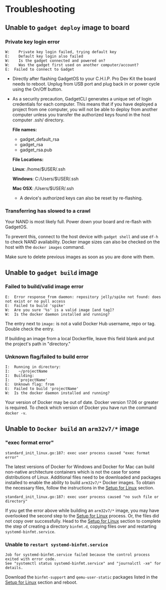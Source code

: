 # Troubleshooting

## Unable to `gadget deploy` image to board 

### Private key login error

```
W:    Private key login failed, trying default key
E:    Default key login also failed
W:    Is the gadget connected and powered on?
W:    Was the gadget first used on another computer/account?
E:  Failed to connect to Gadget
```

* Directly after flashing GadgetOS to your C.H.I.P. Pro Dev Kit the board needs to reboot. Unplug from USB port and plug back in or power cycle using the On/Off button.
* As a security precaution, GadgetCLI generates a unique set of login credentials for each computer. This means that if you have deployed a project from one computer, you will not be able to deploy from another computer unless you transfer the authorized keys found in the host computer .ssh/ directory. 

	**File names:**
	
	* gadget_default_rsa
	* gadget_rsa
	* gadget_rsa.pub
	
	**File Locations:**
	
	**Linux**: /home/$USER/.ssh
	
	**Windows**: C:/Users/$USER/.ssh 
	
	**Mac OSX**: /Users/$USER/.ssh
	
	* A device's authorized keys can also be reset by re-flashing. 
	

### Transferring has slowed to a crawl

Your NAND is most likely full. Power down your board and re-flash with GadgetOS. 

To prevent this, connect to the host device with `gadget shell` and use `df-h` to check NAND availability. Docker image sizes can also be checked on the host with the `docker images` command.

Make sure to delete previous images as soon as you are done with them.

## Unable to `gadget build` image

### Failed to build/valid image error

```
E:  Error response from daemon: repository jelly/spike not found: does not exist or no pull access
E:  Failed to build 'spike'
W:  Are you sure '%s' is a valid image [and tag]?
W:  Is the docker daemon installed and running?
```

The entry next to `image:` is not a valid Docker Hub username, repo or tag. Double check the entry. 

If building an image from a local Dockerfile, leave this field blank and put the project's path in "directory."

### Unknown flag/failed to build error

```
I:  Running in directory:
I:    ~/projectName
I:  Building:
I:    'projectName'
E:  Unknown flag: from
E:  Failed to build 'projectName'
W:  Is the docker daemon installed and running?
```

Your version of Docker may be out of date. Docker version 17.06 or greater is required. To check which version of Docker you have run the command `docker -v`.


## Unable to `Docker build` an `arm32v7/*` image 

### "exec format error"

```
standard_init_linux.go:187: exec user process caused "exec format error"

```
The latest versions of Docker for Windows and Docker for Mac can build non-native architecture containers which is not the case for some distributions of Linux. Additional files need to be downloaded and packages installed to enable the ability to build `arm32v7/*` Docker images. To obtain the necessary files, follow the instructions in the [Setup for Linux](/gadget.html#setup-for-linux) section.

```
standard_init_linux.go:187: exec user process caused "no such file or directory"

```

If you get the error above while building an `arm32v7/*` image, you may have overlooked the second step to the [Setup for Linux](/gadget.html#setup-for-linux) process. Or, the files did not copy over successfully. Head to the [Setup for Linux](/gadget.html#setup-for-linux) section to complete the step of creating a directory `binfmt.d`, copying files over and restarting `systemd-binfmt.service`.

### Unable to `restart systemd-binfmt.service`

```
Job for systemd-binfmt.service failed because the control process exited with error code.
See "systemctl status systemd-binfmt.service" and "journalctl -xe" for details.

```

Download the `binfmt-support` and `qemu-user-static` packages listed in the [Setup for Linux](/gadget.html#setup-for-linux) section and reboot.
